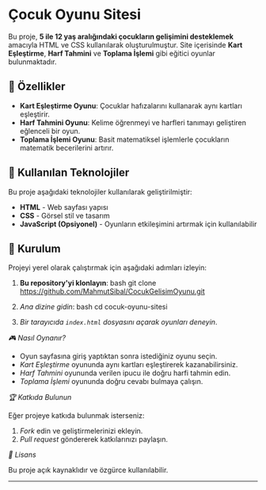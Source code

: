 # Çocuk Oyunu Sitesi

Bu proje, **5 ile 12 yaş aralığındaki çocukların gelişimini desteklemek** amacıyla HTML ve CSS kullanılarak oluşturulmuştur. Site içerisinde **Kart Eşleştirme**, **Harf Tahmini** ve **Toplama İşlemi** gibi eğitici oyunlar bulunmaktadır.

## 🚀 Özellikler

- **Kart Eşleştirme Oyunu**: Çocuklar hafızalarını kullanarak aynı kartları eşleştirir.
- **Harf Tahmini Oyunu**: Kelime öğrenmeyi ve harfleri tanımayı geliştiren eğlenceli bir oyun.
- **Toplama İşlemi Oyunu**: Basit matematiksel işlemlerle çocukların matematik becerilerini artırır.

## 🔧 Kullanılan Teknolojiler

Bu proje aşağıdaki teknolojiler kullanılarak geliştirilmiştir:

- **HTML** - Web sayfası yapısı
- **CSS** - Görsel stil ve tasarım
- **JavaScript (Opsiyonel)** - Oyunların etkileşimini artırmak için kullanılabilir

## 📂 Kurulum

Projeyi yerel olarak çalıştırmak için aşağıdaki adımları izleyin:

1. **Bu repository'yi klonlayın**:
   bash
   git clone https://github.com/MahmutSibal/CocukGelisimOyunu.git
   
2. *Ana dizine gidin*:
   bash
   cd cocuk-oyunu-sitesi
   
3. *Bir tarayıcıda `index.html` dosyasını açarak oyunları deneyin*.

*🎮 Nasıl Oynanır?*

- Oyun sayfasına giriş yaptıktan sonra istediğiniz oyunu seçin.
- *Kart Eşleştirme* oyununda aynı kartları eşleştirerek kazanabilirsiniz.
- *Harf Tahmini* oyununda verilen ipucu ile doğru harfi tahmin edin.
- *Toplama İşlemi* oyununda doğru cevabı bulmaya çalışın.

*🏆 Katkıda Bulunun*

Eğer projeye katkıda bulunmak isterseniz:

1. *Fork* edin ve geliştirmelerinizi ekleyin.
2. *Pull request* göndererek katkılarınızı paylaşın.

*📜 Lisans*

Bu proje açık kaynaklıdır ve özgürce kullanılabilir.

---
